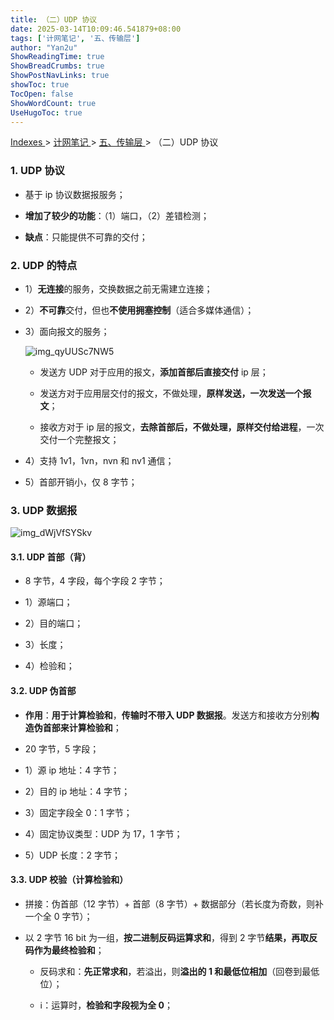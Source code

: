 ```yaml
---
title: （二）UDP 协议
date: 2025-03-14T10:09:46.541879+08:00
tags: ['计网笔记', '五、传输层']
author: "Yan2u"
ShowReadingTime: true
ShowBreadCrumbs: true
ShowPostNavLinks: true
showToc: true
TocOpen: false
ShowWordCount: true
UseHugoToc: true
---
```


<a href="/notes408/chapters_index"> Indexes </a> > <a href="/notes408/indexes/计网笔记_index"> 计网笔记 </a> > <a href="/notes408/indexes/计网笔记/五传输层_index"> 五、传输层 </a> > （二）UDP 协议

### 1. UDP 协议

- 基于 ip 协议数据报服务；

- **增加了较少的功能**：（1）端口，（2）差错检测；

- **缺点**：只能提供不可靠的交付；

### 2. UDP 的特点

- 1）**无连接**的服务，交换数据之前无需建立连接；

- 2）**不可靠**交付，但也**不使用拥塞控制**（适合多媒体通信）；

- 3）面向报文的服务；

	![img_qyUUSc7NW5](https://cloudflare-imgbed-ajc.pages.dev/file/1741871358701_qyUUSc7NW5.png)

	- 发送方 UDP 对于应用的报文，**添加首部后直接交付** ip 层；

	- 发送方对于应用层交付的报文，不做处理，**原样发送，一次发送一个报文**；

	- 接收方对于 ip 层的报文，**去除首部后，不做处理，原样交付给进程**，一次交付一个完整报文；

- 4）支持 1v1，1vn，nvn 和 nv1 通信；

- 5）首部开销小，仅 8 字节；

### 3. UDP 数据报

![img_dWjVfSYSkv](https://cloudflare-imgbed-ajc.pages.dev/file/1741871367427_dWjVfSYSkv.png)

#### 3.1. **UDP 首部（背）**

- 8 字节，4 字段，每个字段 2 字节；

- 1）源端口；

- 2）目的端口；

- 3）长度；

- 4）检验和；

#### 3.2. UDP 伪首部

- **作用**：**用于计算检验和**，**传输时不带入 UDP 数据报**。发送方和接收方分别**构造伪首部来计算检验和**；

- 20 字节，5 字段；

- 1）源 ip 地址：4 字节；

- 2）目的 ip 地址：4 字节；

- 3）固定字段全 0：1 字节；

- 4）固定协议类型：UDP 为 17，1 字节；

- 5）UDP 长度：2 字节；

#### 3.3. UDP 校验（计算检验和）

- 拼接：伪首部（12 字节）+ 首部（8 字节）+ 数据部分（若长度为奇数，则补一个全 0 字节）；

- 以 2 字节 16 bit 为一组，**按二进制反码运算求和**，得到 2 字节**结果，再取反码作为最终检验和**；

	- 反码求和：**先正常求和**，若溢出，则**溢出的 1 和最低位相加**（回卷到最低位）；

	- ℹ️：运算时，**检验和字段视为全 0**；

